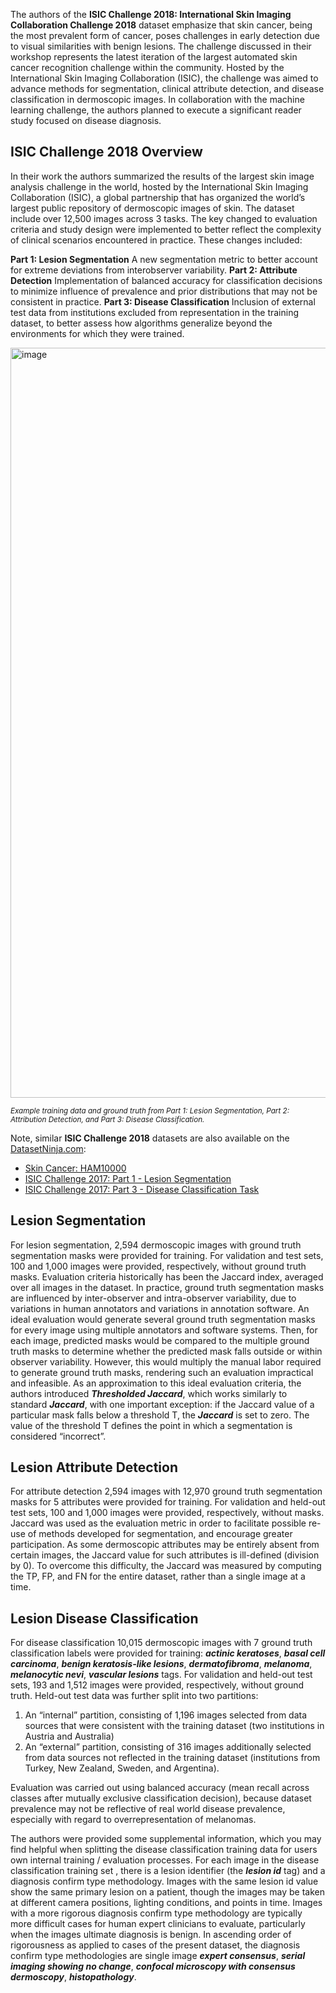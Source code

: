 The authors of the **ISIC Challenge 2018: International Skin Imaging Collaboration Challenge 2018** dataset emphasize that skin cancer, being the most prevalent form of cancer, poses challenges in early detection due to visual similarities with benign lesions. The challenge discussed in their workshop represents the latest iteration of the largest automated skin cancer recognition challenge within the community. Hosted by the International Skin Imaging Collaboration (ISIC), the challenge was aimed to advance methods for segmentation, clinical attribute detection, and disease classification in dermoscopic images. In collaboration with the machine learning challenge, the authors planned to execute a significant reader study focused on disease diagnosis.

## ISIC Challenge 2018 Overview

In their work the authors summarized the results of the largest skin image analysis challenge in the world, hosted by the International Skin Imaging Collaboration (ISIC), a global partnership that has organized the world’s largest public repository of dermoscopic images of skin. The dataset include over 12,500 images across 3 tasks. The key changed to evaluation criteria and study design were implemented to better reflect the complexity of clinical scenarios encountered in practice. These changes included:

**Part 1: Lesion Segmentation** A new segmentation metric to better account for extreme deviations from interobserver variability.
**Part 2: Attribute Detection** Implementation of balanced accuracy for classification decisions to minimize influence of prevalence and prior distributions that may not be consistent in practice.
**Part 3: Disease Classification** Inclusion of external test data from institutions excluded from representation in the training dataset, to better assess how algorithms generalize beyond the environments for which they were trained.

<img src="https://github.com/dataset-ninja/isic-challenge-2018/assets/120389559/fc9151cb-3635-4c92-8e13-490ecb0a192d" alt="image" width="1200">

<span style="font-size: smaller; font-style: italic;">Example training data and ground truth from Part 1: Lesion Segmentation, Part 2: Attribution Detection, and Part 3: Disease Classification.</span>

Note, similar **ISIC Challenge 2018** datasets are also available on the [DatasetNinja.com](https://datasetninja.com/):

- [Skin Cancer: HAM10000](https://datasetninja.com/skin-cancer-ham10000)
- [ISIC Challenge 2017: Part 1 - Lesion Segmentation](https://datasetninja.com/isic-2017-part-1)
- [ISIC Challenge 2017: Part 3 - Disease Classification Task](https://datasetninja.com/isic-2017-part-3)

## Lesion Segmentation

For lesion segmentation, 2,594 dermoscopic images with ground truth segmentation masks were provided for training. For validation and test sets, 100 and 1,000 images were provided, respectively, without ground truth masks. Evaluation criteria historically has been the Jaccard index, averaged over all images in the dataset. In practice, ground truth segmentation masks are influenced by inter-observer and intra-observer variability, due to variations in human annotators and variations in annotation software. An ideal evaluation would generate several ground truth segmentation masks for every image using multiple annotators and software systems. Then, for each image, predicted masks would be compared to the multiple ground truth masks to determine whether the predicted mask falls outside or within observer variability. However, this would multiply the manual labor required to generate ground truth masks, rendering such an evaluation impractical and infeasible. As an approximation to this ideal evaluation criteria, the authors introduced ***Thresholded Jaccard***, which works similarly to standard ***Jaccard***, with one important exception: if the Jaccard value of a particular mask falls below a threshold T, the ***Jaccard*** is set to zero. The value of the threshold T defines the point in which a segmentation is considered “incorrect”.

## Lesion Attribute Detection

For attribute detection 2,594 images with 12,970 ground truth segmentation masks for 5 attributes were provided for training. For validation and held-out test sets, 100 and 1,000 images were provided, respectively, without masks. Jaccard was used as the evaluation metric in order to facilitate possible re-use of methods developed for segmentation, and encourage greater participation. As some dermoscopic attributes may be entirely absent from certain images, the Jaccard value for such attributes is ill-defined (division by 0). To overcome this difficulty, the Jaccard was measured by computing the TP, FP, and FN for the entire dataset, rather than a single image at a time.

## Lesion Disease Classification

For disease classification 10,015 dermoscopic images with 7 ground truth classification labels were provided for training: ***actinic keratoses***, ***basal cell carcinoma***, ***benign keratosis-like lesions***, ***dermatofibroma***, ***melanoma***, ***melanocytic nevi***, ***vascular lesions*** tags. For validation and held-out test sets, 193 and 1,512 images were provided, respectively, without ground truth. Held-out test data was further split into two partitions:

1. An “internal” partition, consisting of 1,196 images selected from data sources that were consistent with the training dataset (two institutions in Austria and Australia)
2. An “external” partition, consisting of 316 images additionally selected from data sources not reflected in the training dataset (institutions from Turkey, New
   Zealand, Sweden, and Argentina).

Evaluation was carried out using balanced accuracy (mean recall across classes after mutually exclusive classification decision), because dataset prevalence may not be reflective of real world disease prevalence, especially with regard to overrepresentation of melanomas.

The authors were provided some supplemental information, which you may find helpful when splitting the disease classification training data for users own internal training / evaluation processes. For each image in the disease classification training set , there is a lesion identifier (the ***lesion id*** tag) and a diagnosis confirm type methodology. Images with the same lesion id value show the same primary lesion on a patient, though the images may be taken at different camera positions, lighting conditions, and points in time. Images with a more rigorous diagnosis confirm type methodology are typically more difficult cases for human expert clinicians to evaluate, particularly when the images ultimate diagnosis is benign. In ascending order of rigorousness as applied to cases of the present dataset, the diagnosis confirm type methodologies are single image ***expert consensus***, ***serial imaging showing no change***, ***confocal microscopy with consensus dermoscopy***, ***histopathology***.
